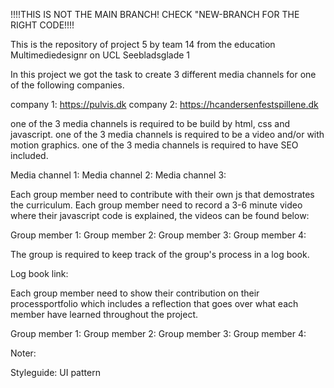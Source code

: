 !!!!THIS IS NOT THE MAIN BRANCH! CHECK "NEW-BRANCH FOR THE RIGHT CODE!!!!

This is the repository of project 5 by team 14 from the education Multimediedesignr on UCL Seebladsglade 1

In this project we got the task to create 3 different media channels for one of the following companies.

company 1: https://pulvis.dk company 2: https://hcandersenfestspillene.dk

one of the 3 media channels is required to be build by html, css and javascript. one of the 3 media channels is required to be a video and/or with motion graphics. one of the 3 media channels is required to have SEO included.

Media channel 1: Media channel 2: Media channel 3:

Each group member need to contribute with their own js that demostrates the curriculum. Each group member need to record a 3-6 minute video where their javascript code is explained, the videos can be found below:

Group member 1: Group member 2: Group member 3: Group member 4:

The group is required to keep track of the group's process in a log book.

Log book link:

Each group member need to show their contribution on their processportfolio which includes a reflection that goes over what each member have learned throughout the project.

Group member 1: Group member 2: Group member 3: Group member 4:

Noter:

Styleguide:
    UI pattern
